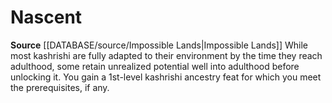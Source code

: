﻿---
id: '213'
name: Nascent
rarity: Common
source: '[[DATABASE/source/Impossible Lands|Impossible Lands]]'
type: Heritage

---
# Nascent

**Source** [[DATABASE/source/Impossible Lands|Impossible Lands]]
While most kashrishi are fully adapted to their environment by the time they reach adulthood, some retain unrealized potential well into adulthood before unlocking it. You gain a 1st-level kashrishi ancestry feat for which you meet the prerequisites, if any.
